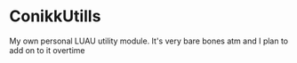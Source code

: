 # ConikkUtills
My own personal LUAU utility module.
It's very bare bones atm and I plan to add on to it overtime
